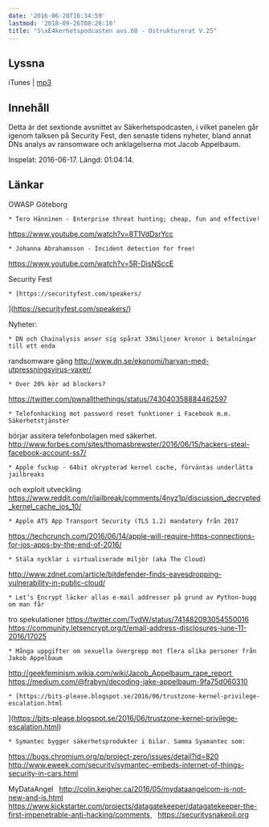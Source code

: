 ```yaml
---
date: '2016-06-20T16:34:59'
lastmod: '2018-09-26T08:26:16'
title: "S\xE4kerhetspodcasten avs.60 - Ostrukturerat V.25"
---
```

## Lyssna

iTunes \| [mp3](http://traffic.libsyn.com/sakerhetspodcasten/v24_2016_Ostrukturerat.mp3) 

## Innehåll

Detta är det sextionde avsnittet av Säkerhetspodcasten, i vilket panelen går igenom
talksen på Security Fest, den senaste tidens nyheter, bland annat DNs analys av ransomware
och anklagelserna mot Jacob Appelbaum.

Inspelat: 2016-06-17. Längd: 01:04:14.

## Länkar

OWASP Göteborg


	* Tero Hänninen - Enterprise threat hunting; cheap, fun and effective! 
[https://www.youtube.com/watch?v=8T1VdDsrYcc
](https://www.youtube.com/watch?v=8T1VdDsrYcc)


	* Johanna Abrahamsson - Incident detection for free!  
[https://www.youtube.com/watch?v=5R-DisNSccE
](https://www.youtube.com/watch?v=5R-DisNSccE)




Security Fest

	* [https://securityfest.com/speakers/
](https://securityfest.com/speakers/) 



Nyheter:

	* DN och Chainalysis anser sig spårat 33miljoner kronor i betalningar till ett enda
randsomware gäng 
[http://www.dn.se/ekonomi/harvan-med-utpressningsvirus-vaxer/
](http://www.dn.se/ekonomi/harvan-med-utpressningsvirus-vaxer/)


	* Över 20% kör ad blockers?  
[https://twitter.com/pwnallthethings/status/743040358884462597
](https://twitter.com/pwnallthethings/status/743040358884462597)


	* Telefonhacking mot password reset funktioner i Facebook m.m. Säkerhetstjänster
börjar assitera telefonbolagen med säkerhet. 
[http://www.forbes.com/sites/thomasbrewster/2016/06/15/hackers-steal-facebook-account-ss7/
](http://www.forbes.com/sites/thomasbrewster/2016/06/15/hackers-steal-facebook-account-ss7/)


	* Apple fuckup - 64bit okrypterad kernel cache, förväntas underlätta jailbreaks
och exploit utveckling 
[https://www.reddit.com/r/jailbreak/comments/4nyz1p/discussion_decrypted_kernel_cache_ios_10/
](https://www.reddit.com/r/jailbreak/comments/4nyz1p/discussion_decrypted_kernel_cache_ios_10/)


	* Apple ATS App Transport Security (TLS 1.2) mandatory från 2017 
[https://techcrunch.com/2016/06/14/apple-will-require-https-connections-for-ios-apps-by-the-end-of-2016/
](https://techcrunch.com/2016/06/14/apple-will-require-https-connections-for-ios-apps-by-the-end-of-2016/)


	* Stäla nycklar i virtualiserade miljör (aka The Cloud) 
[http://www.zdnet.com/article/bitdefender-finds-eavesdropping-vulnerability-in-public-cloud/
](http://www.zdnet.com/article/bitdefender-finds-eavesdropping-vulnerability-in-public-cloud/)


	* Let’s Encrypt läcker allas e-mail addresser på grund av Python-bugg om man får
tro spekulationer 
[https://twitter.com/TvdW/status/741482093054550016
](https://twitter.com/TvdW/status/741482093054550016)
[https://community.letsencrypt.org/t/email-address-disclosures-june-11-2016/17025
](https://community.letsencrypt.org/t/email-address-disclosures-june-11-2016/17025)


	* Många uppgifter om sexuella övergrepp mot flera olika personer från Jakob Appelbaum

[http://geekfeminism.wikia.com/wiki/Jacob_Appelbaum_rape_report
](http://geekfeminism.wikia.com/wiki/Jacob_Appelbaum_rape_report)
 
[https://medium.com/@frabyn/decoding-jake-appelbaum-9fa75d060310
](https://medium.com/@frabyn/decoding-jake-appelbaum-9fa75d060310)


	* [https://bits-please.blogspot.se/2016/06/trustzone-kernel-privilege-escalation.html
](https://bits-please.blogspot.se/2016/06/trustzone-kernel-privilege-escalation.html)


	* Symantec bygger säkerhetsprodukter i bilar. Samma Syamantec som: 
[https://bugs.chromium.org/p/project-zero/issues/detail?id=820
](https://bugs.chromium.org/p/project-zero/issues/detail?id=820)
[http://www.eweek.com/security/symantec-embeds-internet-of-things-security-in-cars.html
](http://www.eweek.com/security/symantec-embeds-internet-of-things-security-in-cars.html)




MyDataAngel
 
[http://colin.keigher.ca/2016/05/mydataangelcom-is-not-new-and-is.html
](http://colin.keigher.ca/2016/05/mydataangelcom-is-not-new-and-is.html)
[https://www.kickstarter.com/projects/datagatekeeper/datagatekeeper-the-first-impenetrable-anti-hacking/comments
](https://www.kickstarter.com/projects/datagatekeeper/datagatekeeper-the-first-impenetrable-anti-hacking/comments)
  
[https://securitysnakeoil.org
](https://securitysnakeoil.org)
